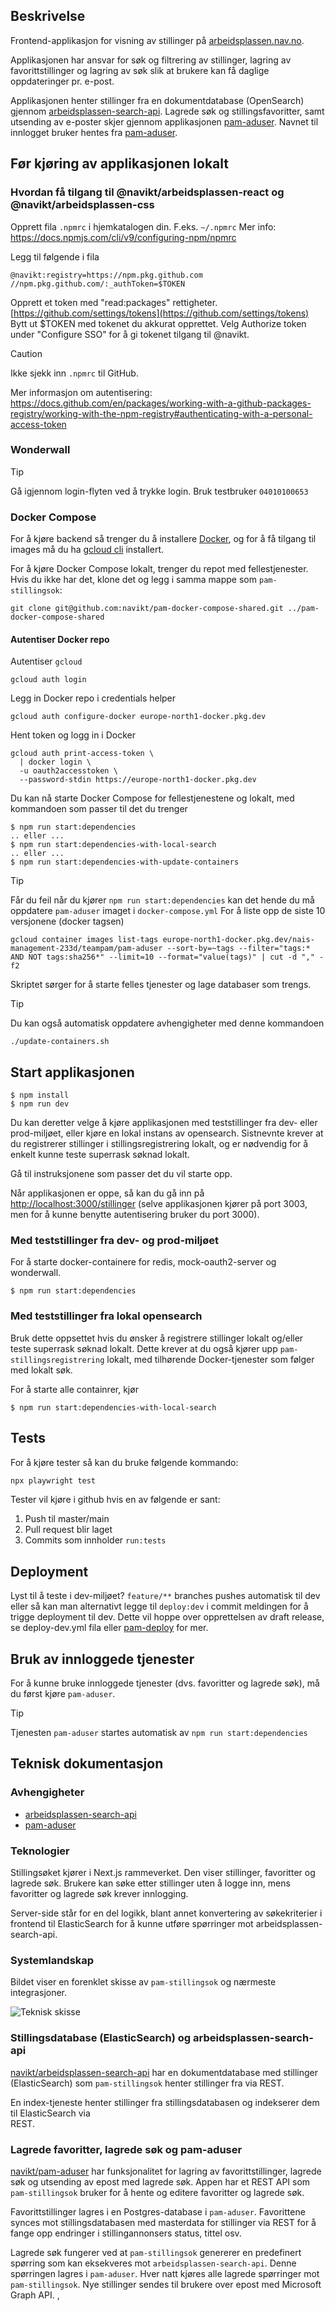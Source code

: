 ## Beskrivelse

Frontend-applikasjon for visning av stillinger på [arbeidsplassen.nav.no](https://arbeidsplassen.nav.no).

Applikasjonen har ansvar for søk og filtrering av stillinger, lagring av favorittstillinger og lagring av søk slik at
brukere kan få daglige oppdateringer pr. e-post.

Applikasjonen henter stillinger fra en dokumentdatabase (OpenSearch) gjennom
[arbeidsplassen-search-api](https://github.com/navikt/arbeidsplassen-search-api). Lagrede søk og stillingsfavoritter, samt utsending av
e-poster skjer gjennom applikasjonen [pam-aduser](https://github.com/navikt/pam-aduser).
Navnet til innlogget bruker hentes fra [pam-aduser](https://github.com/navikt/pam-aduser).

## Før kjøring av applikasjonen lokalt

### Hvordan få tilgang til @navikt/arbeidsplassen-react og @navikt/arbeidsplassen-css

Opprett fila `.npmrc` i hjemkatalogen din. F.eks. `~/.npmrc` Mer info: https://docs.npmjs.com/cli/v9/configuring-npm/npmrc

Legg til følgende i fila

```
@navikt:registry=https://npm.pkg.github.com
//npm.pkg.github.com/:_authToken=$TOKEN
```

Opprett et token med "read:packages" rettigheter. [https://github.com/settings/tokens](https://github.com/settings/tokens) Bytt ut \$TOKEN med tokenet du akkurat opprettet. Velg Authorize token under "Configure SSO" for å gi tokenet tilgang til @navikt.

> [!CAUTION]
> Ikke sjekk inn `.npmrc` til GitHub.

Mer informasjon om autentisering: https://docs.github.com/en/packages/working-with-a-github-packages-registry/working-with-the-npm-registry#authenticating-with-a-personal-access-token

### Wonderwall

> [!TIP]
> Gå igjennom login-flyten ved å trykke login. Bruk testbruker `04010100653`

### Docker Compose

For å kjøre backend så trenger du å installere [Docker](https://docs.docker.com/engine/install/),
og for å få tilgang til images må du ha [gcloud cli](https://cloud.google.com/sdk/docs/install) installert.

For å kjøre Docker Compose lokalt, trenger du repot med fellestjenester.
Hvis du ikke har det, klone det og legg i samma mappe som `pam-stillingsok`:

```shell
git clone git@github.com:navikt/pam-docker-compose-shared.git ../pam-docker-compose-shared
```

#### Autentiser Docker repo

Autentiser `gcloud`

```shell
gcloud auth login
```

Legg in Docker repo i credentials helper

```shell
gcloud auth configure-docker europe-north1-docker.pkg.dev
```

Hent token og logg in i Docker

```shell
gcloud auth print-access-token \
  | docker login \
  -u oauth2accesstoken \
  --password-stdin https://europe-north1-docker.pkg.dev
```

Du kan nå starte Docker Compose for fellestjenestene og lokalt, med kommandoen som passer til det du trenger

```shell
$ npm run start:dependencies
.. eller ...
$ npm run start:dependencies-with-local-search
.. eller ...
$ npm run start:dependencies-with-update-containers
```

> [!TIP]
> Får du feil når du kjører `npm run start:dependencies` kan det hende du må oppdatere `pam-aduser` imaget i `docker-compose.yml`
> For å liste opp de siste 10 versjonene (docker tagsen)
>
> ```shell
> gcloud container images list-tags europe-north1-docker.pkg.dev/nais-management-233d/teampam/pam-aduser --sort-by=~tags --filter="tags:* AND NOT tags:sha256*" --limit=10 --format="value(tags)" | cut -d "," -f2
> ```

Skriptet sørger for å starte felles tjenester og lage databaser som trengs.

> [!TIP]
> Du kan også automatisk oppdatere avhengigheter med denne kommandoen
>
> ```shell
> ./update-containers.sh
> ```

## Start applikasjonen

```shell
$ npm install
$ npm run dev
```

Du kan deretter velge å kjøre applikasjonen med teststillinger fra dev- eller prod-miljøet, eller kjøre en lokal instans av opensearch.
Sistnevnte krever at du registrerer stillinger i stillingsregistrering lokalt, og er nødvendig for å enkelt kunne teste superrask søknad lokalt.

Gå til instruksjonene som passer det du vil starte opp.

Når applikasjonen er oppe, så kan du gå inn på [http://localhost:3000/stillinger](http://localhost:3000/stillinger)
(selve applikasjonen kjører på port 3003, men for å kunne benytte autentisering bruker du port 3000).

### Med teststillinger fra dev- og prod-miljøet

For å starte docker-containere for redis, mock-oauth2-server og wonderwall.

```shell
$ npm run start:dependencies
```

### Med teststillinger fra lokal opensearch

Bruk dette oppsettet hvis du ønsker å registrere stillinger lokalt og/eller teste superrask søknad lokalt.
Dette krever at du også kjører upp `pam-stillingsregistrering` lokalt, med tilhørende Docker-tjenester som følger med lokalt søk.

For å starte alle containrer, kjør

```shell
$ npm run start:dependencies-with-local-search
```

## Tests

For å kjøre tester så kan du bruke følgende kommando:

```bash
npx playwright test
```

Tester vil kjøre i github hvis en av følgende er sant:

1. Push til master/main
2. Pull request blir laget
3. Commits som innholder `run:tests`

## Deployment

Lyst til å teste i dev-miljøet? `feature/**` branches pushes automatisk til dev eller så kan man alternativt legge til `deploy:dev` i commit meldingen for å trigge deployment til dev. Dette vil hoppe over opprettelsen av draft release, se deploy-dev.yml fila eller [pam-deploy](https://github.com/navikt/pam-deploy/blob/master/.github/workflows/deploy-dev.yml) for mer.

## Bruk av innloggede tjenester

For å kunne bruke innloggede tjenester (dvs. favoritter og lagrede søk), må du først kjøre `pam-aduser`.

> [!TIP]
> Tjenesten `pam-aduser` startes automatisk av `npm run start:dependencies`

## Teknisk dokumentasjon

### Avhengigheter

- [arbeidsplassen-search-api](https://github.com/navikt/arbeidsplassen-search-api)
- [pam-aduser](https://github.com/navikt/pam-aduser)

### Teknologier

Stillingsøket kjører i Next.js rammeverket. Den viser stillinger, favoritter og lagrede søk. Brukere kan søke etter
stillinger uten å logge inn, mens favoritter og lagrede søk krever innlogging.

Server-side står for en del logikk, blant annet
konvertering av søkekriterier i frontend til ElasticSearch for å kunne utføre spørringer mot arbeidsplassen-search-api.

### Systemlandskap

Bildet viser en forenklet skisse av `pam-stillingsok` og nærmeste integrasjoner.

![Teknisk skisse](images/teknisk-skisse.png)

### Stillingsdatabase (ElasticSearch) og arbeidsplassen-search-api

[navikt/arbeidsplassen-search-api](http://github.com/navikt/arbeidsplassen-search-api) har en dokumentdatabase med stillinger
(ElasticSearch) som `pam-stillingsok` henter stillinger fra via REST.

En index-tjeneste henter stillinger fra stillingsdatabasen og indekserer dem til ElasticSearch via  
REST.

### Lagrede favoritter, lagrede søk og pam-aduser

[navikt/pam-aduser](http://github.com/navikt/pam-aduser) har funksjonalitet for lagring av
favorittstillinger, lagrede søk og utsending av epost med lagrede søk. Appen har et REST API som `pam-stillingsok` bruker for å
hente og editere favoritter og lagrede søk.

Favorittstillinger lagres i en Postgres-database i `pam-aduser`. Favorittene synces mot
stillingsdatabasen med masterdata for stillinger via REST for å fange opp endringer i stillingannonsers status, tittel
osv.

Lagrede søk fungerer ved at `pam-stillingsok` genererer en predefinert spørring som kan eksekveres mot `arbeidsplassen-search-api`.
Denne spørringen lagres i `pam-aduser`. Hver natt kjøres alle lagrede spørringer mot `pam-stillingsok`. Nye
stillinger sendes til brukere over epost med Microsoft Graph API.
,
